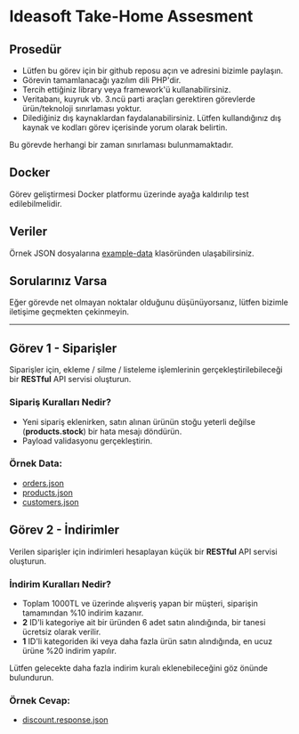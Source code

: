 # Ideasoft Take-Home Assesment

## Prosedür
- Lütfen bu görev için bir github reposu açın ve adresini bizimle paylaşın.
- Görevin tamamlanacağı yazılım dili PHP'dir.
- Tercih ettiğiniz library veya framework'ü kullanabilirsiniz.
- Veritabanı, kuyruk vb. 3.ncü parti araçları gerektiren görevlerde ürün/teknoloji sınırlaması yoktur.
- Dilediğiniz dış kaynaklardan faydalanabilirsiniz. Lütfen kullandığınız dış kaynak ve kodları görev içerisinde yorum olarak belirtin.

Bu görevde herhangi bir zaman sınırlaması bulunmamaktadır.

## Docker
Görev geliştirmesi Docker platformu üzerinde ayağa kaldırılıp test edilebilmelidir.

## Veriler
Örnek JSON dosyalarına [example-data](example-data) klasöründen ulaşabilirsiniz.

## Sorularınız Varsa
Eğer görevde net olmayan noktalar olduğunu düşünüyorsanız, lütfen bizimle iletişime geçmekten çekinmeyin.

---

## Görev 1 - Siparişler
Siparişler için, ekleme / silme / listeleme işlemlerinin gerçekleştirilebileceği bir **RESTful** API servisi oluşturun.

### Sipariş Kuralları Nedir?
- Yeni sipariş eklenirken, satın alınan ürünün stoğu yeterli değilse (**products.stock**) bir hata mesajı döndürün.
- Payload validasyonu gerçekleştirin.

### Örnek Data:
- [orders.json](example-datarders.json)
- [products.json](example-dataroducts.json)
- [customers.json](example-dataustomers.json)

## Görev 2 - İndirimler
Verilen siparişler için indirimleri hesaplayan küçük bir **RESTful** API servisi oluşturun.

### İndirim Kuralları Nedir?
- Toplam 1000TL ve üzerinde alışveriş yapan bir müşteri, siparişin tamamından %10 indirim kazanır.
- **2** ID'li kategoriye ait bir üründen 6 adet satın alındığında, bir tanesi ücretsiz olarak verilir.
- **1** ID'li kategoriden iki veya daha fazla ürün satın alındığında, en ucuz ürüne %20 indirim yapılır.

Lütfen gelecekte daha fazla indirim kuralı eklenebileceğini göz önünde bulundurun.

### Örnek Cevap:
- [discount.response.json](example-dataiscount.response.json)
